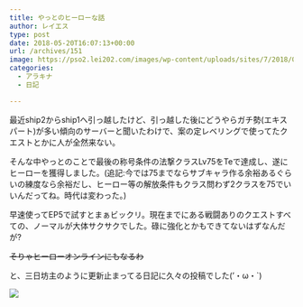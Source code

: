```yaml
---
title: やっとのヒーローな話
author: レイエス
type: post
date: 2018-05-20T16:07:13+00:00
url: /archives/151
image: https://pso2.lei202.com/images/wp-content/uploads/sites/7/2018/05/pso20180521_004407_007.png
categories:
  - アラキナ
  - 日記

---
```

最近ship2からship1へ引っ越したけど、引っ越した後にどうやらガチ勢(エキスパート)が多い傾向のサーバーと聞いたわけで、案の定レベリングで使ってたクエストとかに人が全然来ない。

そんな中やっとのことで最後の称号条件の法撃クラスLv75をTeで達成し、遂にヒーローを獲得しました。(追記:今では75までならサブキャラ作る余裕あるぐらいの練度なら余裕だし、ヒーロー等の解放条件もクラス問わず2クラスを75でいいんだってね。時代は変わった。)

早速使ってEP5で試すとまぁビックリ。現在までにある戦闘ありのクエストすべての、ノーマルが大体サクサクでした。碌に強化とかもできてないはずなんだが?

~~そりゃヒーローオンラインにもなるわ~~

と、三日坊主のように更新止まってる日記に久々の投稿でした(’・ω・\`)

 ![](https://pso2.lei202.com/images/wp-content/uploads/sites/7/2018/05/pso20180521_004407_007.png)